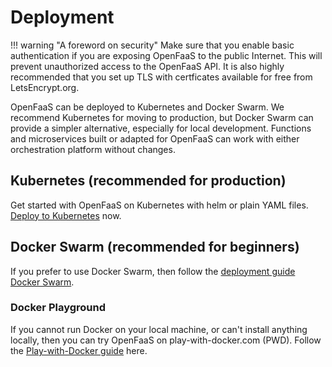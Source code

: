 # Deployment

!!! warning "A foreword on security"
    Make sure that you enable basic authentication if you are exposing OpenFaaS to the public Internet. This will prevent unauthorized access to the OpenFaaS API. It is also highly recommended that you set up TLS with certficates available for free from LetsEncrypt.org.

OpenFaaS can be deployed to Kubernetes and Docker Swarm. We recommend Kubernetes for moving to production, but Docker Swarm can provide a simpler alternative, especially for local development. Functions and microservices built or adapted for OpenFaaS can work with either orchestration platform without changes.

## Kubernetes (recommended for production)

Get started with OpenFaaS on Kubernetes with helm or plain YAML files. [Deploy to Kubernetes](/deployment/kubernetes/) now.

## Docker Swarm (recommended for beginners)

If you prefer to use Docker Swarm, then follow the [deployment guide Docker Swarm](/deployment/docker-swarm/).

### Docker Playground

If you cannot run Docker on your local machine, or can't install anything locally, then you can try OpenFaaS on play-with-docker.com (PWD). Follow the [Play-with-Docker guide](/deployment/play-with-docker/) here.
